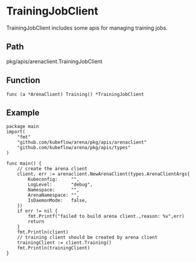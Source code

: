 # TrainingJobClient

TrainingJobClient includes some apis for managing training jobs.

## Path

pkg/apis/arenaclient.TrainingJobClient

## Function

	func (a *ArenaClient) Training() *TrainingJobClient

## Example

	package main
	import(
		"fmt"
		"github.com/kubeflow/arena/pkg/apis/arenaclient"
		"github.com/kubeflow/arena/pkg/apis/types"
	)

	func main() {
		// create the arena client
		client, err := arenaclient.NewArenaClient(types.ArenaClientArgs{
			Kubeconfig:     "",
			LogLevel:      	"debug",
			Namespace:      "",
			ArenaNamespace: "",
			IsDaemonMode:   false,
		})
		if err != nil {
			fmt.Printf("failed to build arena client.,reason: %v",err)
			return
		}
		fmt.Println(client)
		// training client should be created by arena client
		trainingClient := client.Training()
		fmt.Println(trainingClient)
	}

